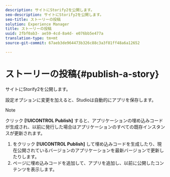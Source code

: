 ```yaml
---
description: サイトにStorify2を公開します。
seo-description: サイトにStorify2を公開します。
seo-title: ストーリーの投稿
solution: Experience Manager
title: ストーリーの投稿
uuid: 2fbf0ab3- ae59-4cd-8a4d- e076bb5e477a
translation-type: tm+mt
source-git-commit: 67aeb3de964473b326c88c3a3f81ff48a6a12652

---
```



# ストーリーの投稿{#publish-a-story}

サイトにStorify2を公開します。

設定オプションに変更を加えると、Studioは自動的にアプリを保存します。

>[!NOTE]
>
>クリック **[!UICONTROL Publish]** すると、アプリケーションの埋め込みコードが生成され、以前に発行した場合はアプリケーションのすべての既存インスタンスが更新されます。

1. をクリック **[!UICONTROL Publish]** して埋め込みコードを生成したり、現在公開されているバージョンのアプリケーションを最新バージョンで更新したりします。
1. ページに埋め込みコードを追加して、アプリを追加し、以前に公開したコンテンツを表示します。
